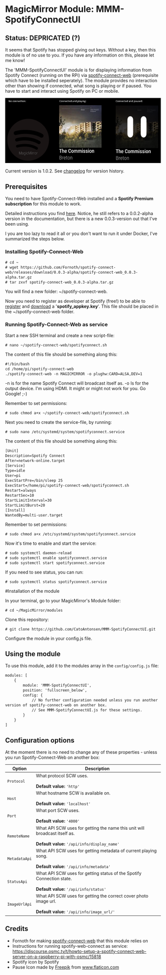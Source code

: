 # MagicMirror Module: MMM-SpotifyConnectUI

## Status: DEPRICATED (?) 

It seems that Spotify has stopped giving out keys. Without a key, then this module is of no use to you. If you have any information on this, please let me know!

The 'MMM-SpotifyConnectUI' module is for displaying information from Spotify Connect (running on the RPi) via [spotify-connect-web](https://github.com/Fornoth/spotify-connect-web) (prerequisite which have to be installed seperately). The module provides no interaction other than showing if connected, what song is playing or if paused. You have to start and interact using Spotify on PC or mobile.

![Screenshot of the module](images/Example.png "Screenshot of the module")

Current version is 1.0.2. See [changelog](CHANGELOG.md "Version history") for version history.

## Prerequisites
You need to have Spotify-Connect-Web installed and a **Spotify Premium subscription** for this module to work.

Detailed instructions you find [here](https://github.com/Fornoth/spotify-connect-web/blob/0.0.3-alpha/README.md). Notice, he still refers to a 0.0.2-alpha version in the documentation, but there is a new 0.0.3-version out that I've been using.

I you are too lazy to read it all or you don't want to run it under Docker, I've summarized the steps below.
### Installing Spotify-Connect-Web
    # cd ~
    # wget https://github.com/Fornoth/spotify-connect-web/releases/download/0.0.3-alpha/spotify-connect-web_0.0.3-alpha.tar.gz   
    # tar zxvf spotify-connect-web_0.0.3-alpha.tar.gz

You will find a new folder: ~/spotify-connect-web.

Now you need to register as developer at Spotify (free!) to be able to [register](https://developer.spotify.com/) and [download](https://devaccount.spotify.com/my-account/keys/) a '**spotify_appkey.key**'. This file should be placed in the ~/spotify-connect-web folder.

### Running Spotify-Connect-Web as service
Start a new SSH terminal and create a new script-file:

    # nano ~/spotify-connect-web/spotifyconnect.sh

The content of this file should be something along this:

    #!/bin/bash
    cd /home/pi/spotify-connect-web
    ./spotify-connect-web -n MAGICMIRROR -o plughw:CARD=ALSA,DEV=1

-n is for the name Spotify Connect will broadcast itself as.
-o Is for the output device. I'm using HDMI. It might or might not work for you. Go Google! ;-)

Remember to set permissions:

    # sudo chmod a+x ~/spotify-connect-web/spotifyconnect.sh

Next you need to create the service-file, by running:

    # sudo nano /etc/systemd/system/spotifyconnect.service

The content of this file should be something along this:

    [Unit]
    Description=Spotify Connect
    After=network-online.target
    [Service]
    Type=idle
    User=pi
    ExecStartPre=/bin/sleep 25
    ExecStart=/home/pi/spotify-connect-web/spotifyconnect.sh
    Restart=always
    RestartSec=10
    StartLimitInterval=30
    StartLimitBurst=20
    [Install]
    WantedBy=multi-user.target

Remember to set permissions:

    # sudo chmod a+x /etc/systemd/system/spotifyconnect.service

Now it's time to enable and start the service:

    # sudo systemctl daemon-reload
    # sudo systemctl enable spotifyconnect.service
    # sudo systemctl start spotifyconnect.service

If you need to see status, you can run:

    # sudo systemctl status spotifyconnect.service

#Installation of the module

In your terminal, go to your MagicMirror's Module folder:

    # cd ~/MagicMirror/modules

Clone this repository:

    # git clone https://github.com/CatoAntonsen/MMM-SpotifyConnectUI.git

Configure the module in your config.js file.
## Using the module
To use this module, add it to the modules array in the `config/config.js` file:

    modules: [
    	{
    		module: 'MMM-SpotifyConnectUI',
    		position: 'fullscreen_below',
    		config: {
    			// No further configuration needed unless you run another version of spotify-connect-web on another box.
				// See MMM-SpotifyConnectUI.js for these settings.
    		}
    	}
    ]

## Configuration options

At the moment there is no need to change any of these properties - unless you run Spotify-Connect-Web on another box:

<table width="100%">
	<thead>
		<tr>
			<th>Option</th>
			<th width="100%">Description</th>
		</tr>
	<thead>
	<tbody>
		<tr>
			<td><code>Protocol</code></td>
			<td>What protocol SCW uses.<br>
				<br><b>Default value:</b> <code>'http'</code>
			</td>
		</tr>
		<tr>
			<td><code>Host</code></td>
			<td>What hostname SCW is available on.<br>
				<br><b>Default value:</b> <code>'localhost'</code>
			</td>
		</tr>
		<tr>
			<td><code>Port</code></td>
			<td>What port SCW uses.<br>
				<br><b>Default value:</b> <code>'4000'</code>
			</td>
		</tr>
		<tr>
			<td><code>RemoteName</code></td>
			<td>What API SCW uses for getting the name this unit will broadcast itself as.<br>
				<br><b>Default value:</b> <code>'/api/info/display_name'</code>
			</td>
		</tr>
		<tr>
			<td><code>MetadataApi</code></td>
			<td>What API SCW uses for getting metadata of current playing song.<br>
				<br><b>Default value:</b> <code>'/api/info/metadata'</code>
			</td>
		</tr>
		<tr>
			<td><code>StatusApi</code></td>
			<td>What API SCW uses for getting status of the Spotify Connection state.<br>
				<br><b>Default value:</b> <code>'/api/info/status'</code>
			</td>
		</tr>
		<tr>
			<td><code>ImageUrlApi</code></td>
			<td>What API SCW uses for getting the correct cover photo image url.<br>
				<br><b>Default value:</b> <code>'/api/info/image_url/'</code>
			</td>
		</tr>
	</tbody>
</table>

## Credits
- Fornoth for making [spotify-connect-web](https://github.com/Fornoth/spotify-connect-web "Link to spotify-connect-web on GitHub") that this module relies on  
- Instructions for running spotify-web-connect as service: https://discourse.osmc.tv/t/howto-setup-a-spotify-connect-web-server-on-a-raspberry-pi-with-osmc/15818
- Spotify icon by Spotify
- Pause Icon made by [Freepik](http://www.flaticon.com/authors/freepik) from www.flaticon.com 
